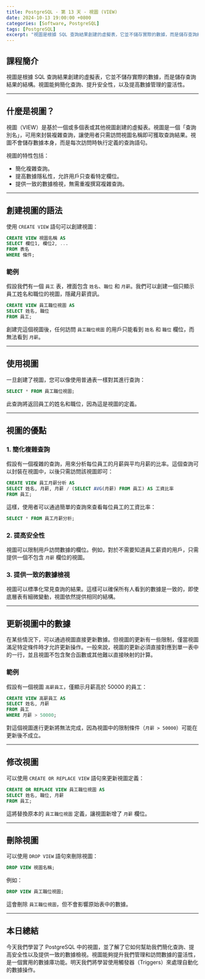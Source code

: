 ```yaml
---
title: PostgreSQL - 第 13 天 - 視圖 (VIEW)
date: 2024-10-13 19:00:00 +0800
categories: [Software, PostgreSQL]
tags: [PostgreSQL] 
excerpt: "視圖是根據 SQL 查詢結果創建的虛擬表，它並不儲存實際的數據，而是儲存查詢結果的結構。視圖能夠簡化查詢、提升安全性，以及提高數據管理的靈活性。"
---
```


## 課程簡介
視圖是根據 SQL 查詢結果創建的虛擬表，它並不儲存實際的數據，而是儲存查詢結果的結構。視圖能夠簡化查詢、提升安全性，以及提高數據管理的靈活性。

---

## 什麼是視圖？

視圖（VIEW）是基於一個或多個表或其他視圖創建的虛擬表。視圖是一個「查詢別名」，可用來封裝複雜查詢，讓使用者只需訪問視圖名稱即可獲取查詢結果。視圖不會儲存數據本身，而是每次訪問時執行定義的查詢語句。

視圖的特性包括：
- 簡化複雜查詢。
- 提高數據隱私性，允許用戶只查看特定欄位。
- 提供一致的數據檢視，無需重複撰寫複雜查詢。

---

## 創建視圖的語法

使用 `CREATE VIEW` 語句可以創建視圖：

```sql
CREATE VIEW 視圖名稱 AS
SELECT 欄位1, 欄位2, ...
FROM 表名
WHERE 條件;
```

### 範例

假設我們有一個 `員工` 表，裡面包含 `姓名`、`職位` 和 `月薪`。我們可以創建一個只顯示員工姓名和職位的視圖，隱藏月薪資訊。

```sql
CREATE VIEW 員工職位視圖 AS
SELECT 姓名, 職位
FROM 員工;
```

創建完這個視圖後，任何訪問 `員工職位視圖` 的用戶只能看到 `姓名` 和 `職位` 欄位，而無法看到 `月薪`。

---

## 使用視圖

一旦創建了視圖，您可以像使用普通表一樣對其進行查詢：

```sql
SELECT * FROM 員工職位視圖;
```

此查詢將返回員工的姓名和職位，因為這是視圖的定義。

---

## 視圖的優點

### 1. 簡化複雜查詢
假設有一個複雜的查詢，用來分析每位員工的月薪與平均月薪的比率。這個查詢可以封裝在視圖中，以後只需訪問該視圖即可：

```sql
CREATE VIEW 員工月薪分析 AS
SELECT 姓名, 月薪, 月薪 / (SELECT AVG(月薪) FROM 員工) AS 工資比率
FROM 員工;
```

這樣，使用者可以通過簡單的查詢來查看每位員工的工資比率：

```sql
SELECT * FROM 員工月薪分析;
```

### 2. 提高安全性
視圖可以限制用戶訪問數據的欄位。例如，對於不需要知道員工薪資的用戶，只需提供一個不包含 `月薪` 欄位的視圖。

### 3. 提供一致的數據檢視
視圖可以標準化常見查詢的結果。這樣可以確保所有人看到的數據是一致的，即使底層表有細微變動，視圖依然提供相同的結構。

---

## 更新視圖中的數據

在某些情況下，可以通過視圖直接更新數據。但視圖的更新有一些限制，僅當視圖滿足特定條件時才允許更新操作。一般來說，視圖的更新必須直接對應到單一表中的一行，並且視圖不包含聚合函數或其他難以直接映射的計算。

### 範例

假設有一個視圖 `高薪員工`，僅顯示月薪高於 50000 的員工：

```sql
CREATE VIEW 高薪員工 AS
SELECT 姓名, 月薪
FROM 員工
WHERE 月薪 > 50000;
```

對這個視圖進行更新將無法完成，因為視圖中的限制條件（`月薪 > 50000`）可能在更新後不成立。

---

## 修改視圖

可以使用 `CREATE OR REPLACE VIEW` 語句來更新視圖定義：

```sql
CREATE OR REPLACE VIEW 員工職位視圖 AS
SELECT 姓名, 職位, 月薪
FROM 員工;
```

這將替換原本的 `員工職位視圖` 定義，讓視圖新增了 `月薪` 欄位。

---

## 刪除視圖

可以使用 `DROP VIEW` 語句來刪除視圖：

```sql
DROP VIEW 視圖名稱;
```

例如：

```sql
DROP VIEW 員工職位視圖;
```

這會刪除 `員工職位視圖`，但不會影響原始表中的數據。

---

## 本日總結
今天我們學習了 PostgreSQL 中的視圖，並了解了它如何幫助我們簡化查詢、提高安全性以及提供一致的數據檢視。視圖能夠提升我們管理和訪問數據的靈活性，是一個實用的數據庫功能。明天我們將學習使用觸發器（Triggers）來處理自動化的數據操作。

